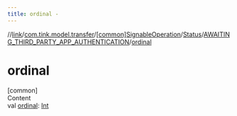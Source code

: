 ```yaml
---
title: ordinal -
---
```

//[link](../../../../index.md)/[com.tink.model.transfer](../../../index.md)/[[common]SignableOperation](../../index.md)/[Status](../index.md)/[AWAITING_THIRD_PARTY_APP_AUTHENTICATION](index.md)/[ordinal](ordinal.md)



# ordinal  
[common]  
Content  
val [ordinal](ordinal.md): [Int](https://kotlinlang.org/api/latest/jvm/stdlib/kotlin/-int/index.html)  



